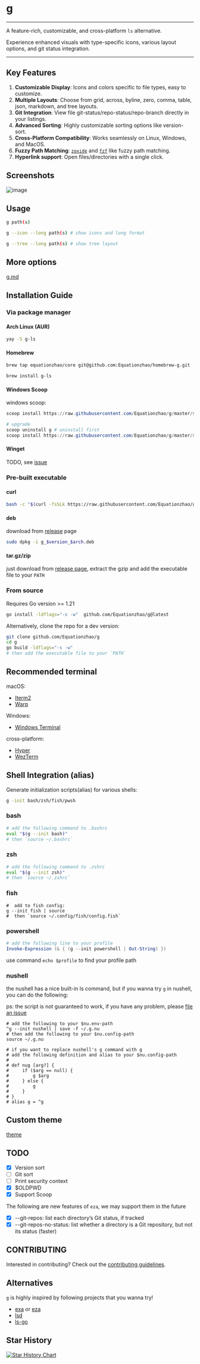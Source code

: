 # g

---

A feature-rich, customizable, and cross-platform `ls` alternative.

Experience enhanced visuals with type-specific icons, various layout options, and git status integration.

---

## Key Features

1. **Customizable Display**: Icons and colors specific to file types, easy to customize.
2. **Multiple Layouts**: Choose from grid, across, byline, zero, comma, table, json, markdown, and tree layouts.
3. **Git Integration**: View file git-status/repo-status/repo-branch directly in your listings.
4. **Advanced Sorting**: Highly customizable sorting options like version-sort.
5. **Cross-Platform Compatibility**: Works seamlessly on Linux, Windows, and MacOS.
6. **Fuzzy Path Matching**: [`zoxide`](https://github.com/ajeetdsouza/zoxide) and [`fzf`](https://github.com/junegunn/fzf) like fuzzy path matching.
7. **Hyperlink support**: Open files/directories with a single click.

## Screenshots

![image](asset/screenshot_3.png)

## Usage

```bash
g path(s)
```

```bash
g --icon --long path(s) # show icons and long format
```

```bash
g --tree --long path(s) # show tree layout
```

## More options

[g.md](docs/g.md)

## Installation Guide

### Via package manager

#### Arch Linux (AUR)

```bash
yay -S g-ls
```

#### Homebrew

```bash
brew tap equationzhao/core git@github.com:Equationzhao/homebrew-g.git
```

```bash
brew install g-ls
```

#### Windows Scoop

windows scoop:

```powershell
scoop install https://raw.githubusercontent.com/Equationzhao/g/master/scoop/g.json
```

```powershell
# upgrade
scoop uninstall g # uninstall first
scoop install https://raw.githubusercontent.com/Equationzhao/g/master/scoop/g.json
```

#### Winget

TODO, see [issue](https://github.com/Equationzhao/g/issues/119)

### Pre-built executable

#### curl

```sh
bash -c "$(curl -fsSLk https://raw.githubusercontent.com/Equationzhao/g/master/script/install.sh)"
```

#### deb

download from [release](https://github.com/Equationzhao/g/releases) page

```bash
sudo dpkg -i g_$version_$arch.deb
```

#### tar.gz/zip

just download from [release page](https://github.com/Equationzhao/g/releases), extract the gzip and add the executable file to your `PATH`

### From source

Requires Go version >= 1.21

```bash
go install -ldflags="-s -w"  github.com/Equationzhao/g@latest
```

Alternatively, clone the repo for a dev version:

```bash
git clone github.com/Equationzhao/g
cd g
go build -ldflags="-s -w" 
# then add the executable file to your `PATH`
```

## Recommended terminal

macOS:
- [Iterm2](https://iterm2.com/)
- [Warp](https://www.warp.dev)

Windows:
- [Windows Terminal](https://github.com/microsoft/terminal)

cross-platform:
- [Hyper](https://hyper.is/)
- [WezTerm](https://wezfurlong.org/wezterm/index.html)


## Shell Integration (alias)

Generate initialization scripts(alias) for various shells:

```bash
g -init bash/zsh/fish/pwsh
```

### bash

```.bash
# add the following command to .bashrc
eval "$(g --init bash)"
# then `source ~/.bashrc`
```

### zsh

```zsh
# add the following command to .zshrc
eval "$(g --init zsh)"
# then `source ~/.zshrc`
```

### fish

```fish
#  add to fish config:
g --init fish | source
#  then `source ~/.config/fish/config.fish`
```

### powershell

```powershell
# add the following line to your profile
Invoke-Expression (& { (g --init powershell | Out-String) })
```

use command `echo $profile` to find your profile path

### nushell

the nushell has a nice built-in ls command, but if you wanna try `g` in nushell, you can do the following:

ps: the script is not guaranteed to work, if you have any problem, please [file an issue](https://github.com/Equationzhao/g/issues/new/choose)

```nu
# add the following to your $nu.env-path
^g --init nushell | save -f ~/.g.nu
# then add the following to your $nu.config-path
source ~/.g.nu

# if you want to replace nushell's g command with g
# add the following definition and alias to your $nu.config-path
#
# def nug [arg?] {
#     if ($arg == null) {
#         g $arg
#     } else {
#         g
#     }
# }
# alias g = ^g
```

## Custom theme

[theme](docs/Theme.md)

## TODO
- [x] Version sort
- [ ] Git sort
- [ ] Print security context
- [x] $OLDPWD
- [x] Support Scoop

The following are new features of `eza`, we may support them in the future
- [x] --git-repos: list each directory’s Git status, if tracked
- [x] --git-repos-no-status: list whether a directory is a Git repository, but not its status (faster)

## CONTRIBUTING

Interested in contributing? Check out the [contributing guidelines](./CONTRIBUTING.md).

## Alternatives

`g` is highly inspired by following projects that you wanna try!

- [exa](https://github.com/ogham/exa) or [eza](https://github.com/eza-community/eza)
- [lsd](https://github.com/lsd-rs/lsd)
- [ls-go](https://github.com/acarl005/ls-go)

## Star History

[![Star History Chart](https://api.star-history.com/svg?repos=Equationzhao/g&type=Date)](https://star-history.com/#Equationzhao/g&Date)
